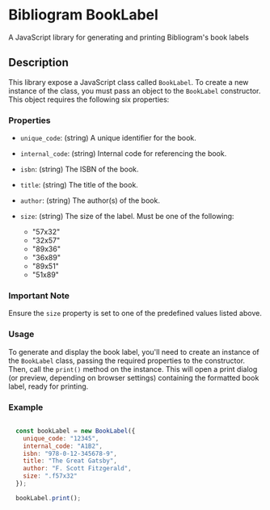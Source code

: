 # Bibliogram BookLabel

A JavaScript library for generating and printing Bibliogram's book labels

## Description

This library expose a JavaScript class called `BookLabel`. To create a new instance of the class, you must pass an object to the `BookLabel` constructor. This object requires the following six properties:

### Properties

- `unique_code`: (string) A unique identifier for the book.
- `internal_code`: (string) Internal code for referencing the book.
- `isbn`: (string) The ISBN of the book.
- `title`: (string) The title of the book.
- `author`: (string) The author(s) of the book.
- `size`: (string) The size of the label. Must be one of the following:

  - "57x32"
  - "32x57"
  - "89x36"
  - "36x89"
  - "89x51"
  - "51x89"

### Important Note

Ensure the `size` property is set to one of the predefined values listed above.

### Usage

To generate and display the book label, you'll need to create an instance of the `BookLabel` class, passing the required properties to the constructor. Then, call the `print()` method on the instance. This will open a print dialog (or preview, depending on browser settings) containing the formatted book label, ready for printing.

### Example

```JavaScript

  const bookLabel = new BookLabel({
    unique_code: "12345",
    internal_code: "A1B2",
    isbn: "978-0-12-345678-9",
    title: "The Great Gatsby",
    author: "F. Scott Fitzgerald",
    size: ".f57x32"
  });

  bookLabel.print();

```
